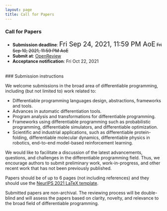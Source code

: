 ```yaml
---
layout: page
title: Call for Papers
---
```


### Call for Papers

* **Submission deadline**: <span style="font-style:bold; font-size:16pt;">Fri Sep 24, 2021, 11:59 PM AoE</span> <s>Fri Sep 10, 2021, 11:59 PM AoE</s>
* **Submit at**: [OpenReview](https://openreview.net/group?id=NeurIPS.cc/2021/Workshop/DiffProgramming)
* **Acceptance notification**: Fri Oct 22, 2021

<br>
### Submission instructions

We welcome submissions in the broad area of differentiable programming, including (but not limited to) work related to: 
* Differentiable programming languages design, abstractions, frameworks and tools.
* Advances in automatic differentiation tools.
* Program analysis and transformations for differentiable programming.
* Frameworks using differentiable programming such as probabilistic programming, differentiable simulators, and differentiable optimization.
* Scientific and industrial applications, such as differentiable protein-folding, differentiable molecular dynamics, differentiable physics in robotics, end-to-end model-based reinforcement learning.

We would like to facilitate a discussion of the latest advancements, questions, and challenges in the differentiable programming field. Thus, we encourage authors to submit preliminary work, work-in-progress, and other recent work that has not been previously published. 

Papers should be of up to 6 pages (not including references) and they should use the [NeurIPS 2021 LaTeX template](https://neurips.cc/Conferences/2021/PaperInformation/StyleFiles). 

Submitted papers are non-archival. The reviewing process will be double-blind and will assess the papers based on clarity, novelty, and relevance to the broad field of differentiable programming. 
